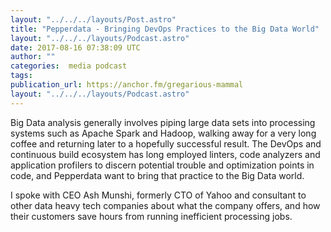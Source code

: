 ```yaml
---
layout: "../../../layouts/Post.astro"
title: "Pepperdata - Bringing DevOps Practices to the Big Data World"
layout: "../../../layouts/Podcast.astro"
date: 2017-08-16 07:38:09 UTC
author: ""
categories:  media podcast
tags:
publication_url: https://anchor.fm/gregarious-mammal
layout: "../../../layouts/Podcast.astro"
---
```

Big Data analysis generally involves piping large data sets into processing systems such as Apache Spark and Hadoop, walking away for a very long coffee and returning later to a hopefully successful result. The DevOps and continuous build ecosystem has long employed linters, code analyzers and application profilers to discern potential trouble and optimization points in code, and Pepperdata want to bring that practice to the Big Data world.

I spoke with CEO Ash Munshi, formerly CTO of Yahoo and consultant to other data heavy tech companies about what the company offers, and how their customers save hours from running inefficient processing jobs.